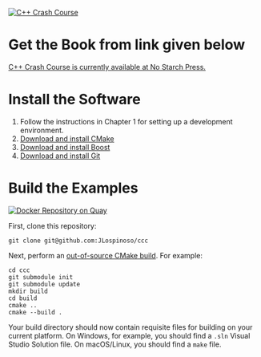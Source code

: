 [![C++ Crash Course](http://ccc.codes/cppcc.png "C++ Crash Course")](http://ccc.codes/)

# Get the Book from link given below

[C++ Crash Course is currently available at No Starch Press.](https://nostarch.com/cppcrashcourse)

# Install the Software

1. Follow the instructions in Chapter 1 for setting up a development environment.
2. [Download and install CMake](https://cmake.org/download/)
3. [Download and install Boost](https://www.boost.org/doc/libs/1_68_0/more/getting_started/index.html)
4. [Download and install Git](https://git-scm.com/downloads)

# Build the Examples 

[![Docker Repository on Quay](https://quay.io/repository/jlospinoso/ccc/status "Docker Repository on Quay")](https://quay.io/repository/jlospinoso/ccc)

First, clone this repository:

```
git clone git@github.com:JLospinoso/ccc
```

Next, perform an [out-of-source CMake build](https://gitlab.kitware.com/cmake/community/wikis/home). For example:

```
cd ccc
git submodule init
git submodule update
mkdir build
cd build
cmake ..
cmake --build .
```

Your build directory should now contain requisite files for building on your current platform. On Windows, for example, you should find a `.sln` Visual Studio Solution file. On macOS/Linux, you should find a `make` file.
